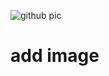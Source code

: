 ![github pic](https://user-images.githubusercontent.com/89944310/132253357-925bfff2-d312-4237-a387-5a3734be99e0.png)
# add image
